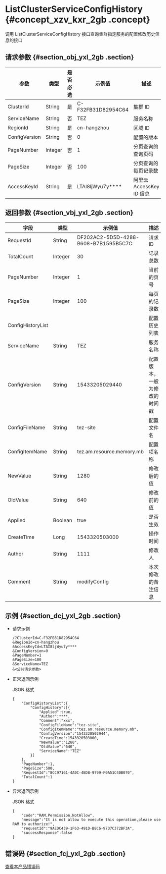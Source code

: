 # ListClusterServiceConfigHistory {#concept_xzv_kxr_2gb .concept}

调用 ListClusterServiceConfigHistory 接口查询集群指定服务的配置修改历史信息的接口

## 请求参数 {#section_obj_yxl_2gb .section}

|参数|类型|是否必选|示例值|描述|
|--|--|----|---|--|
|ClusterId|String|是|C-F32FB31D82954C64|集群 ID|
|ServiceName|String|否|TEZ|服务名称|
|RegionId|String|是|cn-hangzhou|区域 ID|
|ConfigVersion|String|否|0|配置的版本|
|PageNumber|Integer|否|1|分页查询的查询页码|
|PageSize|Integer|否|100|分页查询的每页记录数|
|AccessKeyId|String|是|LTAI8ljWyu7y\*\*\*\*|阿里云 AccessKey ID 信息|

## 返回参数 {#section_vbj_yxl_2gb .section}

|字段|类型|示例值|描述|
|--|--|---|--|
|RequestId|String|DF202AC2-5D5D-4288-B608-B7B1595B5C7C|请求 ID|
|TotalCount|Integer|30|记录总数|
|PageNumber|Integer|1|当前的页号|
|PageSize|Integer|100|每页的记录数|
|ConfigHistoryList| | |配置历史列表|
|ServiceName|String|TEZ|服务名称|
|ConfigVersion|String|15433205029440|配置版本，一般为修改的时间戳|
|ConfigFileName|String|tez-site|配置文件名|
|ConfigItemName|String|tez.am.resource.memory.mb|配置项名称|
|NewValue|String|1280|修改后的值|
|OldValue|String|640|修改前的值|
|Applied|Boolean|true|是否生效|
|CreateTime|Long|1543320503000|操作时间|
|Author|String|1111|修改人|
|Comment|String|modifyConfig|本次修改的备注信息|

## 示例 {#section_dcj_yxl_2gb .section}

-   请求示例

    ```
    /?ClusterId=C-F32FB31D82954C64
    &RegionId=cn-hangzhou
    &AccessKeyId=LTAI8ljWyu7y****
    &ConfigVersion=0
    &PageNumber=1
    &PageSize=100
    &ServiceName=TEZ
    &<公共请求参数>
    ```

-   正常返回示例

    JSON 格式

    ```
    {
    	"ConfigHistoryList":{
    		"ConfigHistory":[{
    			"Applied":true,
    			"Author":****,
    			"Comment":"xxx",
    			"ConfigFileName":"tez-site",
    			"ConfigItemName":"tez.am.resource.memory.mb",
    			"ConfigVersion":"1543320502944",
    			"CreateTime":1543320503000,
    			"NewValue":"1280",
    			"OldValue":"640",
    			"ServiceName":"TEZ"
    		}]
    	},
    	"PageNumber":1,
    	"PageSize":500,
    	"RequestId":"8CC97161-4A0C-4EDB-9799-F0A51C40B070",
    	"TotalCount":1
    }
    ```

-   异常返回示例

    JSON 格式

    ```
    {
    	"code":"RAM.Permission.NotAllow",
    	"message":"It is not allow to execute this operation,please use RAM to authorize!",
    	"requestId":"9AEDC439-1F63-491D-B8C6-9737C372BF3A",
    	"successResponse":false
    }
    ```


## 错误码 {#section_fcj_yxl_2gb .section}

[查看本产品错误码](https://error-center.alibabacloud.com/status/product/Emr)

